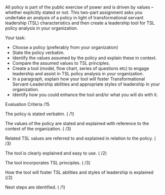 All policy is part of the public exercise of power and is driven by values – whether explicitly stated or not. This two-part assignment asks you undertake an analysis of a policy in light of transformational servant leadership \(TSL\) characteristics and then create a leadership tool for TSL policy analysis in your organization. 

Your task:

* Choose a policy \(preferably from your organization\)
* State the policy verbatim.
* Identify the values assumed by the policy and explain these in context.
* Compare the assumed values to TSL principles.
* Create a tool \(model, flow chart, series of questions etc\) to engage leadership and assist in TSL policy analysis in your organization.
* In a paragraph, explain how your tool will foster Transformational Servant-Leadership abilities and appropriate styles of leadership in your organization.
* Identify how you could enhance the tool and/or what you will do with it.



Evaluation Criteria /15

The policy is stated verbatim. \( /1\)

The values of the policy are stated and explained with reference to the context of the organization. \( /3\)

Related TSL values are referred to and explained in relation to the policy. \( /3\)

The tool is clearly explained and easy to use. \( /2\)

The tool incorporates TSL principles. \( /3\)

How the tool will foster TSL abilities and styles of leadership is explained \(/2\)

Next steps are identified. \( /1\)

